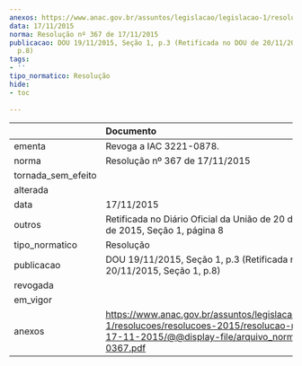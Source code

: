 ```yaml
---
anexos: https://www.anac.gov.br/assuntos/legislacao/legislacao-1/resolucoes/resolucoes-2015/resolucao-no-367-de-17-11-2015/@@display-file/arquivo_norma/RA2015-0367.pdf
data: 17/11/2015
norma: Resolução nº 367 de 17/11/2015
publicacao: DOU 19/11/2015, Seção 1, p.3 (Retificada no DOU de 20/11/2015, Seção 1,
  p.8)
tags:
- ''
tipo_normatico: Resolução
hide: 
- toc 
 
---
```


|                    | Documento                                                                                                                                                       |
|:-------------------|:----------------------------------------------------------------------------------------------------------------------------------------------------------------|
| ementa             | Revoga a IAC 3221-0878.                                                                                                                                         |
| norma              | Resolução nº 367 de 17/11/2015                                                                                                                                  |
| tornada_sem_efeito |                                                                                                                                                                 |
| alterada           |                                                                                                                                                                 |
| data               | 17/11/2015                                                                                                                                                      |
| outros             | Retificada no Diário Oficial da União de 20 de novembro de 2015, Seção 1, página 8                                                                              |
| tipo_normatico     | Resolução                                                                                                                                                       |
| publicacao         | DOU 19/11/2015, Seção 1, p.3 (Retificada no DOU de 20/11/2015, Seção 1, p.8)                                                                                    |
| revogada           |                                                                                                                                                                 |
| em_vigor           |                                                                                                                                                                 |
| anexos             | https://www.anac.gov.br/assuntos/legislacao/legislacao-1/resolucoes/resolucoes-2015/resolucao-no-367-de-17-11-2015/@@display-file/arquivo_norma/RA2015-0367.pdf |